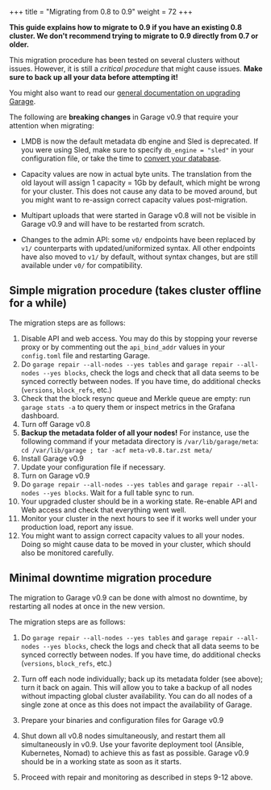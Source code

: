 +++
title = "Migrating from 0.8 to 0.9"
weight = 72
+++

**This guide explains how to migrate to 0.9 if you have an existing 0.8 cluster.
We don't recommend trying to migrate to 0.9 directly from 0.7 or older.**

This migration procedure has been tested on several clusters without issues.
However, it is still a *critical procedure* that might cause issues.
**Make sure to back up all your data before attempting it!**

You might also want to read our [general documentation on upgrading Garage](@/documentation/operations/upgrading.md).

The following are **breaking changes** in Garage v0.9 that require your attention when migrating:

- LMDB is now the default metadata db engine and Sled is deprecated. If you were using Sled, make sure to specify `db_engine = "sled"` in your configuration file, or take the time to [convert your database](https://garagehq.deuxfleurs.fr/documentation/reference-manual/configuration/#db-engine-since-v0-8-0).

- Capacity values are now in actual byte units. The translation from the old layout will assign 1 capacity = 1Gb by default, which might be wrong for your cluster. This does not cause any data to be moved around, but you might want to re-assign correct capacity values post-migration.

- Multipart uploads that were started in Garage v0.8 will not be visible in Garage v0.9 and will have to be restarted from scratch.

- Changes to the admin API: some `v0/` endpoints have been replaced by `v1/` counterparts with updated/uniformized syntax. All other endpoints have also moved to `v1/` by default, without syntax changes, but are still available under `v0/` for compatibility.


## Simple migration procedure (takes cluster offline for a while)

The migration steps are as follows:

1. Disable API and web access. You may do this by stopping your reverse proxy or by commenting out
   the `api_bind_addr` values in your `config.toml` file and restarting Garage.
2. Do `garage repair --all-nodes --yes tables` and `garage repair --all-nodes --yes blocks`,
   check the logs and check that all data seems to be synced correctly between
   nodes. If you have time, do additional checks (`versions`, `block_refs`, etc.)
3. Check that the block resync queue and Merkle queue are empty:
   run `garage stats -a` to query them or inspect metrics in the Grafana dashboard.
4. Turn off Garage v0.8
5. **Backup the metadata folder of all your nodes!** For instance, use the following command
	if your metadata directory is `/var/lib/garage/meta`: `cd /var/lib/garage ; tar -acf meta-v0.8.tar.zst meta/`
6. Install Garage v0.9
7. Update your configuration file if necessary.
8. Turn on Garage v0.9
9. Do `garage repair --all-nodes --yes tables` and `garage repair --all-nodes --yes blocks`.
   Wait for a full table sync to run.
10. Your upgraded cluster should be in a working state. Re-enable API and Web
    access and check that everything went well.
11. Monitor your cluster in the next hours to see if it works well under your production load, report any issue.
12. You might want to assign correct capacity values to all your nodes. Doing so might cause data to be moved
    in your cluster, which should also be monitored carefully.

## Minimal downtime migration procedure

The migration to Garage v0.9 can be done with almost no downtime,
by restarting all nodes at once in the new version.

The migration steps are as follows:

1. Do `garage repair --all-nodes --yes tables` and `garage repair --all-nodes --yes blocks`,
   check the logs and check that all data seems to be synced correctly between
   nodes. If you have time, do additional checks (`versions`, `block_refs`, etc.)

2. Turn off each node individually; back up its metadata folder (see above); turn it back on again.
   This will allow you to take a backup of all nodes without impacting global cluster availability.
   You can do all nodes of a single zone at once as this does not impact the availability of Garage.

3. Prepare your binaries and configuration files for Garage v0.9

4. Shut down all v0.8 nodes simultaneously, and restart them all simultaneously in v0.9.
   Use your favorite deployment tool (Ansible, Kubernetes, Nomad) to achieve this as fast as possible.
   Garage v0.9 should be in a working state as soon as it starts.

5. Proceed with repair and monitoring as described in steps 9-12 above.
